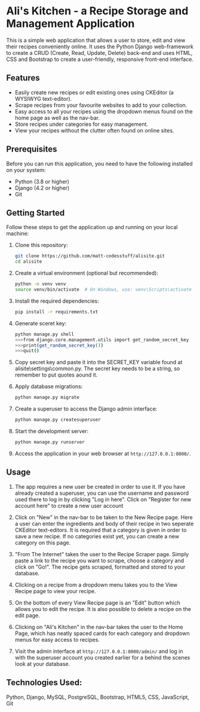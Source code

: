 # Ali's Kitchen - a Recipe Storage and  Management Application

This is a simple web application that allows a user to store, edit and view their recipes conveniently
 online. It uses the Python Django web-framework to create a CRUD (Create, Read, Update, Delete) back-end and uses HTML, CSS and Bootstrap to create a user-friendly, responsive front-end interface.


## Features

- Easily create new recipes or edit existing ones using CKEditor (a WYSIWYG text-editor).
- Scrape recipes from your favourite websites to add to your collection.
- Easy access to all your recipes using the dropdown menus found on the home page as well as the nav-bar.
- Store recipes under categories for easy management.
- View your recipes without the clutter often found on online sites.

## Prerequisites

Before you can run this application, you need to have the following installed on your system:

- Python (3.8 or higher)
- Django (4.2 or higher)
- Git

## Getting Started

Follow these steps to get the application up and running on your local machine:

1. Clone this repository:

   ```bash
   git clone https://github.com/matt-codesstuff/alisite.git
   cd alisite
   ```

2. Create a virtual environment (optional but recommended):

   ```bash
   python -m venv venv
   source venv/bin/activate  # On Windows, use: venv\Scripts\activate
   ```

3. Install the required dependencies:

   ```bash
   pip install -r requirements.txt
   ```

5. Generate sceret key:

   ```bash
   python manage.py shell
   >>>from django.core.management.utils import get_random_secret_key
   >>>print(get_random_secret_key())
   >>>quit()
   ```
   
5. Copy secret key and paste it into the SECRET_KEY variable found at alisite\settings\common.py.
   The secret key needs to be a string, so remember to put quotes aound it.

  

7. Apply database migrations:

   ```bash
   python manage.py migrate
   ```

8. Create a superuser to access the Django admin interface:

   ```bash
   python manage.py createsuperuser
   ```

9. Start the development server:

   ```bash
   python manage.py runserver
   ```

10. Access the application in your web browser at `http://127.0.0.1:8000/`.

## Usage

1. The app requires a new user be created in order to use it. If you have already created a superuser, you can use the username and password used there to log in by clicking "Log in here". Click on "Register for new account here" to create a new user account

2. Click on "New" in the nav-bar to be taken to the New Recipe page. Here a user can enter the ingredients and body of their recipe in two seperate CKEditor text-editors. It is required that a category is given in order to save a new recipe. If no categories exist yet, you can create a new category on this page.

3. "From The Internet" takes the user to the Recipe Scraper page. Simply paste a link to the recipe you want to scrape, choose a category and click on "Go!". The recipe gets scraped, formatted and stored to your database.
4. Clicking on a recipe from a dropdown menu takes you to the View Recipe page to view  your recipe.
5. On the bottom of every View Recipe page is an "Edit" button which allows you to edit the recipe. It is also possible to delete a recipe on the edit page.
6. Clicking on "Ali's Kitchen" in the nav-bar takes the user to the Home Page, which has neatly spaced cards for each category and dropdown menus for easy access to recipes.
7. Visit the admin interface at `http://127.0.0.1:8000/admin/` and log in with the superuser account you created earlier for a behind the scenes look at your database.


## Technologies Used:
Python, Django, MySQL, PostgreSQL, Bootstrap, HTML5, CSS, JavaScript, Git
